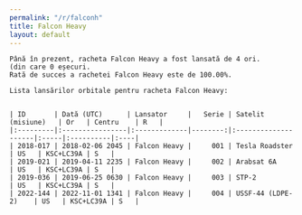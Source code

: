 ```yaml
---
permalink: "/r/falconh"
title: Falcon Heavy
layout: default
---
```


    Până în prezent, racheta Falcon Heavy a fost lansată de 4 ori.
    (din care 0 eșecuri.
    Rată de succes a rachetei Falcon Heavy este de 100.00%.
    
    Lista lansărilor orbitale pentru racheta Falcon Heavy:
    
    
    | ID       | Dată (UTC)      | Lansator     |   Serie | Satelit (misiune)   | Or   | Centru    | R   |
    |:---------|:----------------|:-------------|--------:|:--------------------|:-----|:----------|:----|
    | 2018-017 | 2018-02-06 2045 | Falcon Heavy |     001 | Tesla Roadster      | US   | KSC+LC39A | S   |
    | 2019-021 | 2019-04-11 2235 | Falcon Heavy |     002 | Arabsat 6A          | US   | KSC+LC39A | S   |
    | 2019-036 | 2019-06-25 0630 | Falcon Heavy |     003 | STP-2               | US   | KSC+LC39A | S   |
    | 2022-144 | 2022-11-01 1341 | Falcon Heavy |     004 | USSF-44 (LDPE-2)    | US   | KSC+LC39A | S   |

